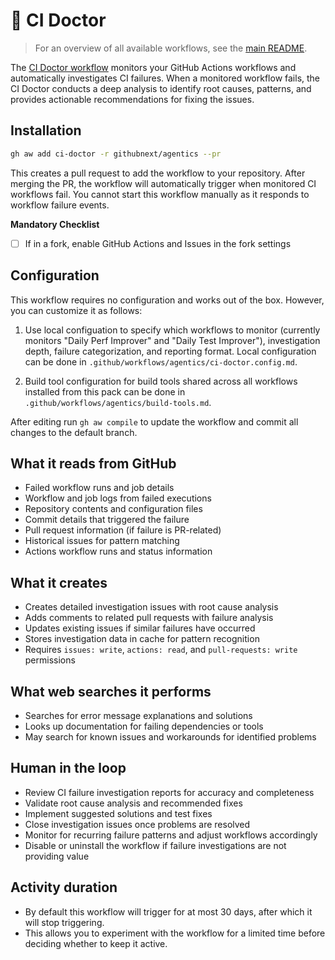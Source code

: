 # 🏥 CI Doctor

> For an overview of all available workflows, see the [main README](../README.md).

The [CI Doctor workflow](../workflows/ci-doctor.md?plain=1) monitors your GitHub Actions workflows and automatically investigates CI failures. When a monitored workflow fails, the CI Doctor conducts a deep analysis to identify root causes, patterns, and provides actionable recommendations for fixing the issues.

## Installation

```bash
gh aw add ci-doctor -r githubnext/agentics --pr
```

This creates a pull request to add the workflow to your repository. After merging the PR, the workflow will automatically trigger when monitored CI workflows fail. You cannot start this workflow manually as it responds to workflow failure events.

**Mandatory Checklist**

* [ ] If in a fork, enable GitHub Actions and Issues in the fork settings

## Configuration

This workflow requires no configuration and works out of the box. However, you can customize it as follows:

1. Use local configuation to specify which workflows to monitor (currently monitors "Daily Perf Improver" and "Daily Test Improver"), investigation depth, failure categorization, and reporting format. Local configuration can be done in `.github/workflows/agentics/ci-doctor.config.md`.

2. Build tool configuration for build tools shared across all workflows installed from this pack can be done in `.github/workflows/agentics/build-tools.md`. 

After editing run `gh aw compile` to update the workflow and commit all changes to the default branch.

## What it reads from GitHub

- Failed workflow runs and job details
- Workflow and job logs from failed executions
- Repository contents and configuration files
- Commit details that triggered the failure
- Pull request information (if failure is PR-related)
- Historical issues for pattern matching
- Actions workflow runs and status information

## What it creates

- Creates detailed investigation issues with root cause analysis
- Adds comments to related pull requests with failure analysis
- Updates existing issues if similar failures have occurred
- Stores investigation data in cache for pattern recognition
- Requires `issues: write`, `actions: read`, and `pull-requests: write` permissions

## What web searches it performs

- Searches for error message explanations and solutions
- Looks up documentation for failing dependencies or tools
- May search for known issues and workarounds for identified problems

## Human in the loop

- Review CI failure investigation reports for accuracy and completeness
- Validate root cause analysis and recommended fixes
- Implement suggested solutions and test fixes
- Close investigation issues once problems are resolved
- Monitor for recurring failure patterns and adjust workflows accordingly
- Disable or uninstall the workflow if failure investigations are not providing value

## Activity duration

- By default this workflow will trigger for at most 30 days, after which it will stop triggering.
- This allows you to experiment with the workflow for a limited time before deciding whether to keep it active.

